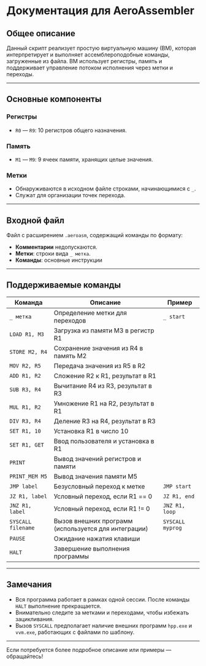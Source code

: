 # Документация для AeroAssembler

## Общее описание
Данный скрипт реализует простую виртуальную машину (ВМ), которая интерпретирует и выполняет ассемблероподобные команды, загруженные из файла. ВМ использует регистры, память и поддерживает управление потоком исполнения через метки и переходы.

---

## Основные компоненты

### Регистры
- `R0` — `R9`: 10 регистров общего назначения.
  
### Память
- `M1` — `M9`: 9 ячеек памяти, хранящих целые значения.

### Метки
- Обнаруживаются в исходном файле строками, начинающимися с `_`.
- Служат для организации точек перехода.

---

## Входной файл
Файл с расширением `.aeroasm`, содержащий команды по формату:

- **Комментарии** недопускаются.
- **Метки**: строки вида `_ метка`.
- **Команды**: основные инструкции

---

## Поддерживаемые команды

| Команда        | Описание                                                      | Пример                        |
|----------------|--------------------------------------------------------------|------------------------------|
| `_ метка`     | Определение метки для переходов                               | `_ start`                   |
| `LOAD R1, M3`  | Загрузка из памяти M3 в регистр R1                            |                              |
| `STORE M2, R4` | Сохранение значения из R4 в память M2                          |                              |
| `MOV R2, R5`   | Передача значения из R5 в R2                                   |                              |
| `ADD R1, R2`   | Сложение R2 к R1, результат в R1                              |                              |
| `SUB R3, R4`   | Вычитание R4 из R3, результат в R3                              |                              |
| `MUL R1, R2`   | Умножение R1 на R2, результат в R1                              |                              |
| `DIV R3, R4`   | Деление R3 на R4, результат в R3                              |                              |
| `SET R1, 10`   | Установка R1 в число 10                                       |                              |
| `SET R1, GET`   | Ввод пользователя и установка в R1                                     |                              |
| `PRINT`        | Вывод значений регистров и памяти                                |                              |
| `PRINT_MEM M5` | Вывод значения памяти M5                                       |                              |
| `JMP label`    | Безусловный переход к метке                                   | `JMP start`                |
| `JZ R1, label` | Условный переход, если R1 == 0                                | `JZ R1, end`               |
| `JNZ R1, label`| Условный переход, если R1 != 0                               | `JNZ R1, loop`             |
| `SYSCALL filename` | Вызов внешних программ (используется для интеграции)        | `SYSCALL myprog`           |
| `PAUSE`        | Ожидание нажатия клавиши                                    |                              |
| `HALT`         | Завершение выполнения программы                               |                              |

---

## Замечания
- Вся программа работает в рамках одной сессии. После команды `HALT` выполнение прекращается.
- Внимательно следите за метками и переходами, чтобы избежать зацикливания.
- Вызов `SYSCALL` предполагает наличие внешних программ `hpp.exe` и `vvm.exe`, работающих с файлами по шаблону.

---

Если потребуется более подробное описание или примеры — обращайтесь!
